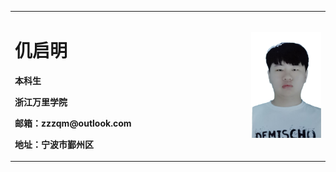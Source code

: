 <table border="0">
  <tr>
    <td width="75%">
      <h1>仉启明</h1>
      <p><b>本科生</b></p>
      <p><b>浙江万里学院</b></p>
      <p><b>邮箱：zzzqm@outlook.com</b></p>
      <p><b>地址：宁波市鄞州区</b></p>
    </td>
    <td width="25%">
      <img src="/1606626563429.png" width="100%">      
    </td>
  </tr>
</table>
